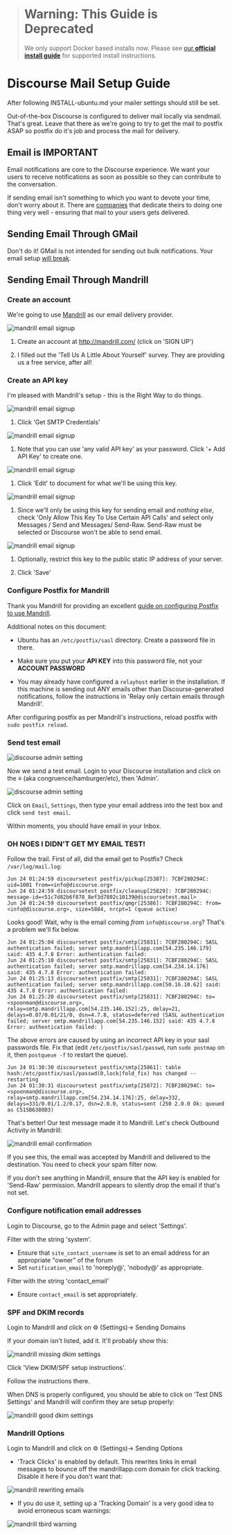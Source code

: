 > # Warning: This Guide is Deprecated
> We only support Docker based installs now. Please see [our **official install guide**](https://github.com/discourse/discourse/blob/master/docs/INSTALL.md) for supported install instructions.

# Discourse Mail Setup Guide

After following INSTALL-ubuntu.md your mailer settings should still be set.

Out-of-the-box Discourse is configured to deliver mail locally via sendmail.
That's great. Leave that there as we're going to try to get the mail to postfix
ASAP so postfix do it's job and process the mail for delivery.

## Email is IMPORTANT

Email notifications are core to the Discourse experience. We want your users to receive notifications as soon as possible so they can contribute to the conversation.

If sending email isn't something to which you want to devote your time, don't
worry about it. There are [companies](http://mandrill.com/) that dedicate
theirs to doing one thing very well - ensuring that mail to your users gets
delivered.

## Sending Email Through GMail

Don't do it! GMail is not intended for sending out bulk notifications. Your email setup [will break](http://webapps.stackexchange.com/q/44768/12456).

## Sending Email Through Mandrill

### Create an account
We're going to use [Mandrill](http://mandrill.com/) as our email delivery
provider.

![mandrill email signup](https://raw.github.com/discourse/discourse-docimages/master/email/email%20-%20mandrill%20signup.png)

1. Create an account at http://mandrill.com/ (click on 'SIGN UP')

1. I filled out the 'Tell Us A Little About Yourself' survey. They are
providing us a free service, after all!

### Create an API key
I'm pleased with Mandrill's setup - this is the Right Way to do things.

![mandrill email signup](https://raw.github.com/discourse/discourse-docimages/master/email/email%20-%20mandrill%20getsmtpcreds.png)

1. Click 'Get SMTP Credentials'

![mandrill email signup](https://raw.github.com/discourse/discourse-docimages/master/email/email%20-%20mandrill%20addapikey.png)

1. Note that you can use 'any valid API key' as your password. Click '+ Add API Key' to create one.

![mandrill email signup](https://raw.github.com/discourse/discourse-docimages/master/email/email%20-%20mandrill%20editapikey1.png)

1. Click 'Edit' to document for what we'll be using this key.

![mandrill email signup](https://raw.github.com/discourse/discourse-docimages/master/email/email%20-%20mandrill%20editapikey2.png)

1. Since we'll only be using this key for sending email and *nothing else*, check 'Only Allow This Key To Use Certain API Calls' and select only Messages / Send and Messages/ Send-Raw. Send-Raw must be selected or Discourse won't be able to send email.
 

![mandrill email signup](https://raw.github.com/discourse/discourse-docimages/master/email/email%20-%20mandrill%20editapikey3.png)

1. Optionally, restrict this key to the public static IP address of your server.

1. Click 'Save'

### Configure Postfix for Mandrill

Thank you Mandrill for providing an excellent [guide on configuring Postfix to use Mandrill](http://help.mandrill.com/entries/23060367-Can-I-configure-Postfix-to-send-through-Mandrill-).

Additional notes on this document:

* Ubuntu has an `/etc/postfix/sasl` directory. Create a password file in there.

* Make sure you put your **API KEY** into this password file, not your **ACCOUNT PASSWORD**

* You may already have configured a `relayhost` earlier in the installation. If this machine is sending out ANY emails other than Discourse-generated notifications, follow the instructions in 'Relay only certain emails through Mandrill'.

After configuring postfix as per Mandrill's instructions, reload postfix with `sudo postfix reload`.

### Send test email

![discourse admin setting](https://raw.github.com/discourse/discourse-docimages/master/email/email%20-%20discourse%20admin.png)

Now we send a test email. Login to your Discourse installation and click on the ≡ (aka congruence/hamburger/etc), then 'Admin'.

![discourse admin setting](https://raw.github.com/discourse/discourse-docimages/master/email/email%20-%20discourse%20emailtest.png)

Click on `Email`, `Settings`, then type your email address into the test box and click `send test email`.

Within moments, you should have email in your Inbox.

### OH NOES I DIDN'T GET MY EMAIL TEST!

Follow the trail. First of all, did the email get to Postfix? Check `/var/log/mail.log`:

    Jun 24 01:24:59 discoursetest postfix/pickup[25387]: 7CBF280294C: uid=1001 from=<info@discourse.org>
    Jun 24 01:24:59 discoursetest postfix/cleanup[25829]: 7CBF280294C: message-id=<51c7d82b6f878_8ef3d7802c10139@discoursetest.mail>
    Jun 24 01:24:59 discoursetest postfix/qmgr[25386]: 7CBF280294C: from=<info@discourse.org>, size=5884, nrcpt=1 (queue active)

Looks good! Wait, why is the email coming *from* `info@discourse.org`? That's a
problem we'll fix below.

    Jun 24 01:25:04 discoursetest postfix/smtp[25831]: 7CBF280294C: SASL authentication failed; server smtp.mandrillapp.com[54.235.146.179] said: 435 4.7.8 Error: authentication failed: 
    Jun 24 01:25:10 discoursetest postfix/smtp[25831]: 7CBF280294C: SASL authentication failed; server smtp.mandrillapp.com[54.234.14.176] said: 435 4.7.8 Error: authentication failed: 
    Jun 24 01:25:13 discoursetest postfix/smtp[25831]: 7CBF280294C: SASL authentication failed; server smtp.mandrillapp.com[50.16.10.62] said: 435 4.7.8 Error: authentication failed: 
    Jun 24 01:25:20 discoursetest postfix/smtp[25831]: 7CBF280294C: to=<spoonman@discourse.org>, relay=smtp.mandrillapp.com[54.235.146.152]:25, delay=21, delays=0.07/0.01/21/0, dsn=4.7.8, status=deferred (SASL authentication failed; server smtp.mandrillapp.com[54.235.146.152] said: 435 4.7.8 Error: authentication failed: )

The above errors are caused by using an incorrect API key in your sasl passwords file. Fix that (edit `/etc/postfix/sasl/passwd`, run `sudo postmap` on it, then `postqueue -f` to restart the queue).

    Jun 24 01:30:30 discoursetest postfix/smtp[25861]: table hash:/etc/postfix/sasl/passwd(0,lock|fold_fix) has changed -- restarting
    Jun 24 01:30:31 discoursetest postfix/smtp[25872]: 7CBF280294C: to=<spoonman@discourse.org>, relay=smtp.mandrillapp.com[54.234.14.176]:25, delay=332, delays=331/0.01/1.2/0.17, dsn=2.0.0, status=sent (250 2.0.0 Ok: queued as C515B6380D3)

That's better! Our test message made it to Mandrill. Let's check Outbound Activity in Mandrill:


![mandrill email confirmation](https://raw.github.com/discourse/discourse-docimages/master/email/email%20-%20mandrill%20emailconfirm.png)

If you see this, the email was accepted by Mandrill and delivered to the
destination. You need to check your spam filter now.

If you don't see anything in Mandrill, ensure that the API key is enabled for
'Send-Raw' permission. Mandrill appears to silently drop the email if that's
not set.

### Configure notification email addresses

Login to Discourse, go to the Admin page and select 'Settings'.

Filter with the string 'system'.

* Ensure that `site_contact_username` is set to an email address for an appropriate "owner" of the forum
* Set `notification_email` to 'noreply@', 'nobody@' as appropriate.

Filter with the string 'contact_email'

* Ensure `contact_email` is set appropriately.

### SPF and DKIM records

Login to Mandrill and click on ⚙ (Settings)-> Sending Domains

If your domain isn't listed, add it. It'll probably show this:

![mandrill missing dkim settings](https://raw.github.com/discourse/discourse-docimages/master/email/email%20-%20mandrill%20missingdkim.png)

Click 'View DKIM/SPF setup instructions'.

Follow the instructions there.

When DNS is properly configured, you should be able to click on 'Test DNS Settings' and Mandrill will confirm they are setup properly:

![mandrill good dkim settings](https://raw.github.com/discourse/discourse-docimages/master/email/email%20-%20mandrill%20gooddkim.png)

### Mandrill Options

Login to Mandrill and click on ⚙ (Settings)-> Sending Options

* 'Track Clicks' is enabled by default. This rewrites links in email messages to bounce off the mandrillapp.com domain for click tracking. Disable it here if you don't want that:

![mandrill rewriting emails](https://raw.github.com/discourse/discourse-docimages/master/email/email%20-%20mandrill%20rewriting.png)

* If you do use it, setting up a 'Tracking Domain' is a very good idea to avoid erroneous scam warnings:

![mandrill tbird warning](https://raw.github.com/discourse/discourse-docimages/master/email/email%20-%20mandrill%20tbirdwarning.png)
